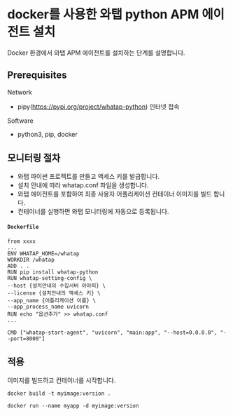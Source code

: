 # docker를 사용한 와탭 python APM 에이전트 설치

Docker 환경에서 와탭 APM 에이전트를 설치하는 단계를 설명합니다. 

## Prerequisites
Network
- pipy(https://pypi.org/project/whatap-python) 인터넷 접속

Software
- python3, pip, docker
  


## 모니터링 절차
- 와탭 파이썬 프로젝트를 만들고 액세스 키를 발급합니다.
- 설치 안내에 따라 whatap.conf 파일을 생성합니다. 
- 와탭 에이전트를 포함하여 최종 사용자 어플리케이션 컨테이너 이미지를 빌드 합니다.
- 컨테이너를 실행하면 와탭 모니터링에 자동으로 등록됩니다.


#### **`Dockerfile`**
```
from xxxx
...
ENV WHATAP_HOME=/whatap
WORKDIR /whatap
ADD . .
RUN pip install whatap-python
RUN whatap-setting-config \
--host {설치안내의 수집서버 아아피} \
--license {설치안내의 액세스 키} \
--app_name {어플리케이션 이름} \
--app_process_name uvicorn
RUN echo "옵션추가" >> whatap.conf
...

CMD ["whatap-start-agent", "uvicorn", "main:app", "--host=0.0.0.0", "--port=8000"]

```

## 적용
이미지를 빌드하고 컨테이너를 시작합니다.

```
docker build -t myimage:version .

docker run --name myapp -d myimage:version
```
